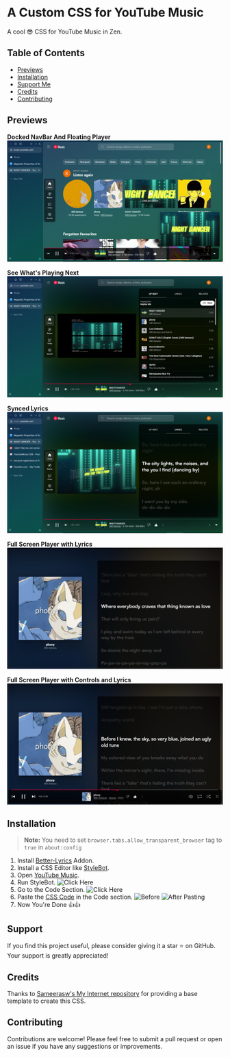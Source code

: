 # A Custom CSS for YouTube Music

A cool 😎 CSS for YouTube Music in Zen.

## Table of Contents
- [Previews](#previews)
- [Installation](#installation)
- [Support Me](#support)
- [Credits](#credits)
- [Contributing](#contributing)

## Previews
**Docked NavBar And Floating Player**
![Docked NavBar](Preview/Docked-Panel.png)

**See What's Playing Next**
![Up Next](Preview/Playing-Next.png)

**Synced Lyrics**
![Synced Lyrics](Preview/Synced-Lyrics.png)

**Full Screen Player with Lyrics**
![Full Screen Player](Preview/Full-Screen.png)

**Full Screen Player with Controls and Lyrics**
![Full Screen Player with Controls](Preview/Full-Screen-with-controls.png)

## Installation

> **Note:** You need to set `browser.tabs.allow_transparent_browser` tag to `true` in `about:config`

1. Install [Better-Lyrics](https://addons.mozilla.org/en-US/firefox/addon/better-lyrics/) Addon.
2. Install a CSS Editor like [StyleBot](https://addons.mozilla.org/en-US/firefox/addon/stylebot-web/).
3. Open [YouTube Music](https://music.youtube.com).
4. Run StyleBot.
   ![Click Here](https://github.com/user-attachments/assets/25145b81-7b71-4b83-912b-f4ffb6c259e8)
5. Go to the Code Section.
   ![Click Here](https://github.com/user-attachments/assets/061b09b2-be3e-4405-aed2-a84be018c4fb)
6. Paste the [CSS Code](YouTube-Music.css) in the Code section.
   ![Before](https://github.com/user-attachments/assets/aa26170e-ebab-43ad-b3b6-22ce3ed2857c)
   ![After Pasting](https://github.com/user-attachments/assets/02eb692a-d170-45a1-a591-4e3924702608)
7. Now You're Done 👍👍

## Support

If you find this project useful, please consider giving it a star ⭐ on GitHub. Your support is greatly appreciated!

## Credits

Thanks to [Sameerasw's My Internet repository](https://github.com/sameerasw/my-internet) for providing a base template to create this CSS.

## Contributing

Contributions are welcome! Please feel free to submit a pull request or open an issue if you have any suggestions or improvements.
